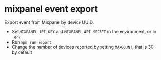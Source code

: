 # mixpanel event export

Export event from Mixpanel by device UUID.

- Set `MIXPANEL_API_KEY` and `MIXPANEL_API_SECRET` in the environment, or in `.env`
- Run `npm run report`
- Change the number of devices reported by setting `MAXCOUNT`, that is 30 by default
